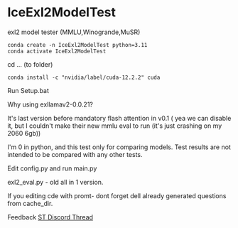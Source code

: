 # IceExl2ModelTest

exl2 model tester (MMLU,Winogrande,MuSR)

```
conda create -n IceExl2ModelTest python=3.11
conda activate IceExl2ModelTest
```

cd ... (to folder)

```
conda install -c "nvidia/label/cuda-12.2.2" cuda
```

Run Setup.bat

Why using exllamav2-0.0.21?

It's last version before mandatory flash attention in v0.1 ( yea we can disable it, but I couldn't make their new mmlu eval to run (it's just crashing on my 2060 6gb))

I'm 0 in python, and this test only for comparing models. Test results are not intended to be compared with any other tests.

Edit config.py and run main.py

exl2_eval.py - old all in 1 version.

If you editing cde with promt- dont forget dell already generated questions from cache_dir.

Feedback  [ST Discord Thread](https://discord.com/channels/1100685673633153084/1259572507157991474)

